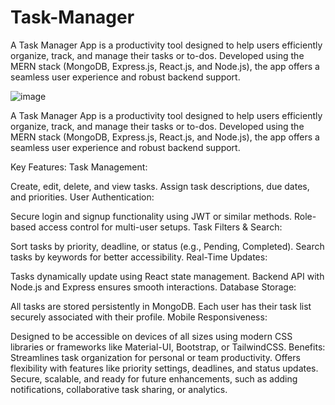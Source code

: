 # Task-Manager
A Task Manager App is a productivity tool designed to help users efficiently organize, track, and manage their tasks or to-dos. Developed using the MERN stack (MongoDB, Express.js, React.js, and Node.js), the app offers a seamless user experience and robust backend support.

![image](https://github.com/user-attachments/assets/3180b610-6a4f-4dcc-92e8-b783a82efd9e)


A Task Manager App is a productivity tool designed to help users efficiently organize, track, and manage their tasks or to-dos. Developed using the MERN stack (MongoDB, Express.js, React.js, and Node.js), the app offers a seamless user experience and robust backend support.

Key Features:
Task Management:

Create, edit, delete, and view tasks.
Assign task descriptions, due dates, and priorities.
User Authentication:

Secure login and signup functionality using JWT or similar methods.
Role-based access control for multi-user setups.
Task Filters & Search:

Sort tasks by priority, deadline, or status (e.g., Pending, Completed).
Search tasks by keywords for better accessibility.
Real-Time Updates:

Tasks dynamically update using React state management.
Backend API with Node.js and Express ensures smooth interactions.
Database Storage:

All tasks are stored persistently in MongoDB.
Each user has their task list securely associated with their profile.
Mobile Responsiveness:

Designed to be accessible on devices of all sizes using modern CSS libraries or frameworks like Material-UI, Bootstrap, or TailwindCSS.
Benefits:
Streamlines task organization for personal or team productivity.
Offers flexibility with features like priority settings, deadlines, and status updates.
Secure, scalable, and ready for future enhancements, such as adding notifications, collaborative task sharing, or analytics.


